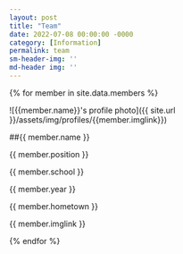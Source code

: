 ```yaml
---
layout: post
title: "Team"
date: 2022-07-08 00:00:00 -0000
category: [Information]
permalink: team
sm-header-img: ''
md-header img: ''
---
```


{% for member in site.data.members %}

![{{member.name}}'s profile photo]({{ site.url }}/assets/img/profiles/{{member.imglink}})

##{{ member.name }}

{{ member.position }}

{{ member.school }}

{{ member.year }}

{{ member.hometown }}

{{ member.imglink }}

{% endfor %}
